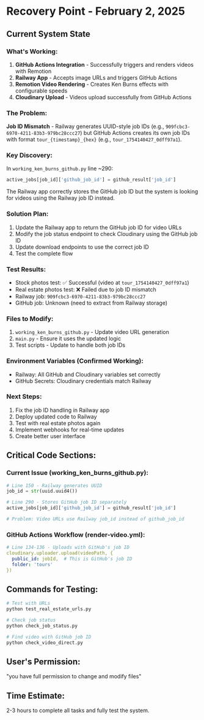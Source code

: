 # Recovery Point - February 2, 2025

## Current System State

### What's Working:
1. **GitHub Actions Integration** - Successfully triggers and renders videos with Remotion
2. **Railway App** - Accepts image URLs and triggers GitHub Actions
3. **Remotion Video Rendering** - Creates Ken Burns effects with configurable speeds
4. **Cloudinary Upload** - Videos upload successfully from GitHub Actions

### The Problem:
**Job ID Mismatch** - Railway generates UUID-style job IDs (e.g., `909fcbc3-6970-4211-83b3-979bc28ccc27`) but GitHub Actions creates its own job IDs with format `tour_{timestamp}_{hex}` (e.g., `tour_1754140427_0dff97a1`).

### Key Discovery:
In `working_ken_burns_github.py` line ~290:
```python
active_jobs[job_id]['github_job_id'] = github_result['job_id']
```
The Railway app correctly stores the GitHub job ID but the system is looking for videos using the Railway job ID instead.

### Solution Plan:
1. Update the Railway app to return the GitHub job ID for video URLs
2. Modify the job status endpoint to check Cloudinary using the GitHub job ID
3. Update download endpoints to use the correct job ID
4. Test the complete flow

### Test Results:
- Stock photos test: ✅ Successful (video at `tour_1754140427_0dff97a1`)
- Real estate photos test: ❌ Failed due to job ID mismatch
- Railway job: `909fcbc3-6970-4211-83b3-979bc28ccc27`
- GitHub job: Unknown (need to extract from Railway storage)

### Files to Modify:
1. `working_ken_burns_github.py` - Update video URL generation
2. `main.py` - Ensure it uses the updated logic
3. Test scripts - Update to handle both job IDs

### Environment Variables (Confirmed Working):
- Railway: All GitHub and Cloudinary variables set correctly
- GitHub Secrets: Cloudinary credentials match Railway

### Next Steps:
1. Fix the job ID handling in Railway app
2. Deploy updated code to Railway
3. Test with real estate photos again
4. Implement webhooks for real-time updates
5. Create better user interface

## Critical Code Sections:

### Current Issue (working_ken_burns_github.py):
```python
# Line 150 - Railway generates UUID
job_id = str(uuid.uuid4())

# Line 290 - Stores GitHub job ID separately  
active_jobs[job_id]['github_job_id'] = github_result['job_id']

# Problem: Video URLs use Railway job_id instead of github_job_id
```

### GitHub Actions Workflow (render-video.yml):
```yaml
# Line 134-136 - Uploads with GitHub's job ID
cloudinary.uploader.upload(videoPath, {
  public_id: jobId,  # This is GitHub's job ID
  folder: 'tours'
})
```

## Commands for Testing:
```bash
# Test with URLs
python test_real_estate_urls.py

# Check job status
python check_job_status.py

# Find video with GitHub job ID
python check_video_direct.py
```

## User's Permission:
"you have full permission to change and modify files"

## Time Estimate:
2-3 hours to complete all tasks and fully test the system.